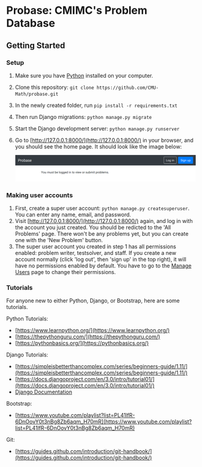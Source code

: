 # Probase: CMIMC's Problem Database

## Getting Started

### Setup
1. Make sure you have [Python](https://www.python.org/downloads/) installed on your computer.
2. Clone this repository: `git clone https://github.com/CMU-Math/probase.git`
3. In the newly created folder, run `pip install -r requirements.txt`
4. Then run Django migrations: `python manage.py migrate`
5. Start the Django development server: `python manage.py runserver`
6. Go to [http://127.0.0.1:8000/](http://127.0.0.1:8000/) in your browser, and you should see the home page. It should look like the image below:

    ![Home Page](static/img/homepage.png)

### Making user accounts
1. First, create a super user account: `python manage.py createsuperuser`. You can enter any name, email, and password.
2. Visit [http://127.0.0.1:8000/](http://127.0.0.1:8000/) again, and log in with the account you just created. You should be redicted to the 'All Problems' page. There won't be any problems yet, but you can create one with the 'New Problem' button.
3. The super user account you created in step 1 has all permissions enabled: problem writer, testsolver, and staff. If you create a new account normally (click 'log out', then 'sign up' in the top right), it will have no permissions enabled by default. You have to go to the [Manage Users](http://127.0.0.1:8000/manage-users/) page to change their permissions.

### Tutorials
For anyone new to either Python, Django, or Bootstrap, here are some tutorials.

Python Tutorials:
- [https://www.learnpython.org/](https://www.learnpython.org/)
- [https://thepythonguru.com/](https://thepythonguru.com/)
- [https://pythonbasics.org/](https://pythonbasics.org/)

Django Tutorials:
- [https://simpleisbetterthancomplex.com/series/beginners-guide/1.11/](https://simpleisbetterthancomplex.com/series/beginners-guide/1.11/)
- [https://docs.djangoproject.com/en/3.0/intro/tutorial01/](https://docs.djangoproject.com/en/3.0/intro/tutorial01/)
- [Django Documentation](https://docs.djangoproject.com/en/3.0/topics/)

Bootstrap:
- [https://www.youtube.com/playlist?list=PL41lfR-6DnOovY0t3nBg8Zb6aqm_H70mR](https://www.youtube.com/playlist?list=PL41lfR-6DnOovY0t3nBg8Zb6aqm_H70mR)

Git:
- [https://guides.github.com/introduction/git-handbook/](https://guides.github.com/introduction/git-handbook/)
